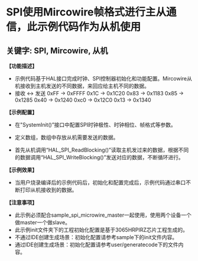 # SPI使用Mircowire帧格式进行主从通信，此示例代码作为从机使用
## 关键字: SPI, Mircowire, 从机

**【功能描述】**
+ 示例代码基于HAL接口完成时钟、SPI控制器初始化和功能配置。Mircowire从机接收到主机发送的不同数据，来回应给主机不同的数据。
+ 接收 <-> 发送
0xFF ->  0xFFFF
0x1C ->  0x1C20
0x83 ->  0x1183
0x85 ->  0x1285
0x40 ->  0x1240
0xc0 ->  0x12C0
0x13 ->  0x1340

**【示例配置】**
+ 在"SystemInit()”接口中配置SPI时钟极性、时钟相位、帧格式等参数。

+ 定义数组，数组中存放从机需要发送的数据。

+ 首先从机调用“HAL_SPI_ReadBlocking()”读取主机发过来的数据，根据不同的数据调用“HAL_SPI_WriteBlocking()”发送对应的数据，不断循环进行。

**【示例效果】**
+ 当用户烧录编译后的示例代码后，初始化和配置完成后，示例代码通过串口不断打印从机接收到的数据。

**【注意事项】**
+ 此示例必须配合sample_spi_microwire_master一起使用，使用两个设备一个做master一个做slave。
+ 此示例init文件夹下的工程初始化配置是基于3065HRPIRZ芯片工程生成的。
+ 不通过IDE创建生成场景：初始化配置请参考sample下的init文件内容。
+ 通过IDE创建生成场景：初始化配置请参考user/generatecode下的文件内容。
